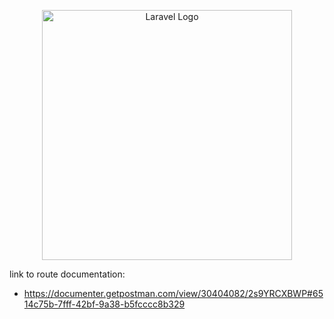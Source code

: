 <p align="center"><a href="https://laravel.com" target="_blank"><img src="https://raw.githubusercontent.com/laravel/art/master/logo-lockup/5%20SVG/2%20CMYK/1%20Full%20Color/laravel-logolockup-cmyk-red.svg" width="400" alt="Laravel Logo"></a></p>

link to route documentation:

* https://documenter.getpostman.com/view/30404082/2s9YRCXBWP#6514c75b-7fff-42bf-9a38-b5fcccc8b329
